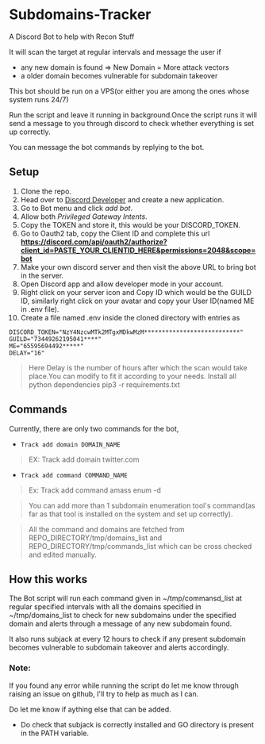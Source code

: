 # Subdomains-Tracker
A Discord Bot to help with Recon Stuff

It will scan the target at regular intervals and message the user if 
* any new domain is found => New Domain = More attack vectors
* a older domain becomes vulnerable for subdomain takeover

This bot should be run on a VPS(or either you are among the ones whose system runs 24/7)

Run the script and leave it running in background.Once the script runs it will send a message to you through discord to check whether everything is set up correctly.

You can message the bot commands by replying to the bot.
## Setup
1. Clone the repo.
2. Head over to [Discord Developer](https://discord.com/developers/applications) and create a new application.
3. Go to Bot menu and click *add bot*.
4. Allow both *Privileged Gateway Intents*.
5. Copy the TOKEN and store it, this would be your DISCORD_TOKEN.
6. Go to Oauth2 tab, copy the Client ID and complete this url **https://discord.com/api/oauth2/authorize?client_id=PASTE_YOUR_CLIENTID_HERE&permissions=2048&scope=bot**
7. Make your own discord server and then visit the above URL to bring bot in the server.
8. Open Discord app and allow developer mode in your account.
9. Right click on your server icon and Copy ID which would be the GUILD ID, similarly right click on your avatar and copy your User ID(named ME in .env file).
10. Create a file named .env inside the cloned directory with entries as
```
DISCORD_TOKEN="NzY4NzcwMTk2MTgxMDkwMzM***************************"
GUILD="73449262195041****"
ME="65595694492*****"
DELAY="16"
``` 
> Here Delay is the number of hours after which the scan would take place.You can modify to fit it according to your needs.
Install all python dependencies
> pip3 -r requirements.txt
## Commands

Currently, there are only two commands for the bot,
* `Track add domain DOMAIN_NAME`
>EX: Track add domain twitter.com 
* `Track add command COMMAND_NAME`
> Ex: Track add command amass enum -d

> You can add more than 1 subdomain enumeration tool's command(as far as that tool is installed on the system and set up correctly).

> All the command and domains are fetched from REPO\_DIRECTORY/tmp/domains\_list and REPO\_DIRECTORY/tmp/commands\_list which can be cross checked and edited manually.

## How this works

The Bot script will run each command given in ~/tmp/commansd\_list at regular specified intervals with all the domains specified in ~/tmp/domains\_list to check for new subdomains under the specified domain and alerts through a message of any new subdomain found.

It also runs subjack at every 12 hours to check if any present subdomain becomes vulnerable to subdomain takeover and alerts accordingly.

### Note:
If you found any error while running the script do let me know through raising an issue on github, I'll try to help as much as I can.

Do let me know if aything else that can be added.

- Do check that subjack is correctly installed and GO directory is present in the PATH variable.
